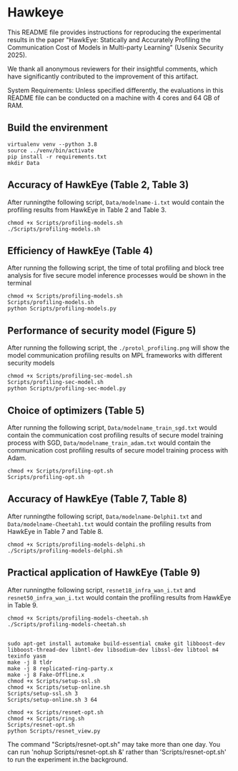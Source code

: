 # Hawkeye

This README file provides instructions for reproducing the experimental results in the paper "HawkEye: Statically and Accurately Profiling the Communication Cost of Models in Multi-party Learning" (Usenix Security 2025).

We thank all anonymous reviewers for their insightful comments, which have significantly contributed to the improvement of this artifact.

System Requirements: Unless specified differently, the evaluations in this README file can be conducted on a machine with 4 cores and 64 GB of RAM.


## Build the envirenment
```
virtualenv venv --python 3.8
source ../venv/bin/activate
pip install -r requirements.txt
mkdir Data
```


## Accuracy of HawkEye (Table 2, Table 3)

After runningthe following script, `Data/modelname-i.txt` would contain the profiling results from HawkEye in Table 2 and Table 3.

```
chmod +x Scripts/profiling-models.sh
./Scripts/profiling-models.sh
```

## Efficiency of HawkEye (Table 4)

After running the following script, the time of total profiling and block tree analysis for five secure model inference processes would be shown in the terminal

```
chmod +x Scripts/profiling-models.sh
Scripts/profiling-models.sh
python Scripts/profiling-models.py
```



## Performance of security model (Figure 5)

After running the following script, the `./protol_profiling.png` will show the model communication profiling results on MPL frameworks with different security models
```
chmod +x Scripts/profiling-sec-model.sh
Scripts/profiling-sec-model.sh
python Scripts/profiling-sec-model.py
```

## Choice of optimizers (Table 5)

After running the following script, `Data/modelname_train_sgd.txt` would contain the communication cost profiling results of secure model training process with SGD, `Data/modelname_train_adam.txt` would contain the communication cost profiling results of secure model training process with Adam.
```
chmod +x Scripts/profiling-opt.sh
Scripts/profiling-opt.sh
```

## Accuracy of HawkEye (Table 7, Table 8)

After runningthe following script, `Data/modelname-Delphi1.txt` and `Data/modelname-Cheetah1.txt` would contain the profiling results from HawkEye in Table 7 and Table 8.

```
chmod +x Scripts/profiling-models-delphi.sh
./Scripts/profiling-models-delphi.sh
```

## Practical application of HawkEye (Table 9)

After runningthe following script, `resnet18_infra_wan_i.txt` and `resnet50_infra_wan_i.txt` would contain the profiling results from HawkEye in Table 9.

```
chmod +x Scripts/profiling-models-cheetah.sh
./Scripts/profiling-models-cheetah.sh
```

## 
```
sudo apt-get install automake build-essential cmake git libboost-dev libboost-thread-dev libntl-dev libsodium-dev libssl-dev libtool m4  texinfo yasm
make -j 8 tldr
make -j 8 replicated-ring-party.x
make -j 8 Fake-Offline.x
chmod +x Scripts/setup-ssl.sh 
chmod +x Scripts/setup-online.sh
Scripts/setup-ssl.sh 3
Scripts/setup-online.sh 3 64
```

```
chmod +x Scripts/resnet-opt.sh
chmod +x Scripts/ring.sh
Scripts/resnet-opt.sh
python Scripts/resnet_view.py
```
The command "Scripts/resnet-opt.sh" may take more than one day. You can run 'nohup Scripts/resnet-opt.sh &' rather than 'Scripts/resnet-opt.sh' to run the experiment in.the background.
